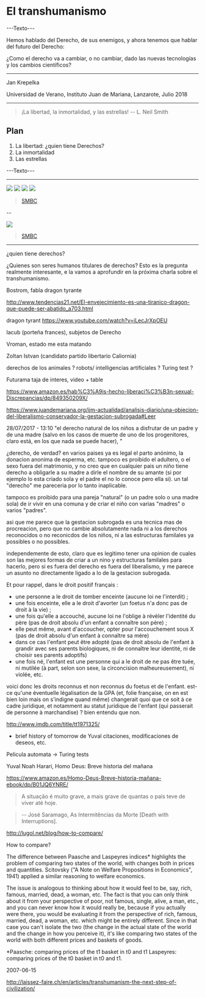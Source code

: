 El transhumanismo
===

---Texto---

Hemos hablado del Derecho, de sus enemigos, y ahora tenemos que hablar del futuro del Derecho:

¿Como el derecho va a cambiar, o no cambiar, dado las nuevas tecnologías y los cambios científicos?

---

Jan Krepelka

Universidad de Verano, Instituto Juan de Mariana, Lanzarote, Julio 2018

---

> ¡La libertad, la inmortalidad, y las estrellas!
> -- L. Neil Smith

## Plan

1. La libertad: ¿quien tiene Derechos?
2. La inmortalidad
3. Las estrellas

---Texto---


---


![](media/do-you-fear-death-1.png)
![](media/do-you-fear-death-2.png)
![](media/do-you-fear-death-3.png)
![](media/do-you-fear-death-4.png)

> [SMBC](https://thenib.com/do-you-fear-death-76fb193deec5)


--

![](media/do-unto-others.png)

> [SMBC](http://www.smbc-comics.com/?id=3443)

---

¿quien tiene derechos?

¿Quienes son seres humanos titulares de derechos? Esto es la pregunta realmente interesante, e la vamos a aprofundir en la próxima charla sobre el transhumanismo.


Bostrom, fabla dragon tyrante


http://www.tendencias21.net/El-envejecimiento-es-una-tiranico-dragon-que-puede-ser-abatido_a703.html

dragon tyrant
https://www.youtube.com/watch?v=iLecJrXpOEU

Iacub (porteña frances), subjetos de Derecho

Vroman, estado me esta matando

Zoltan Istvan (candidato partido libertario Caliornia)


derechos de los animales ? robots/ intelligencias artificiales ? Turing test ?

Futurama taja de interes, video + table



https://www.amazon.es/hab%C3%A9is-hecho-liberaci%C3%B3n-sexual-Discrepancias/dp/849350209X/


https://www.juandemariana.org/ijm-actualidad/analisis-diario/una-objecion-del-liberalismo-conservador-la-gestacion-subrogada#Leer


28/07/2017 - 13:10
"el derecho natural de los niños a disfrutar de un padre y de una madre (salvo en los casos de muerte de uno de los progenitores, claro está, en los que nada se puede hacer), "

¿derecho, de verdad? en varios paises ya es legal el parto anónimo, la donacion anonima de esperma, etc. tampoco es proibido el adultero, o el sexo fuera del matrimonio, y no creo que en cualquier pais un niño tiene derecho a obligarle a su madre a dirle el nombre de su amante (si por ejemplo lo esta criado sola y el padre el no lo conoce pero ella si). un tal "derecho" me pareceria por lo tanto inaplicable.

tampoco es proibido para una pareja "natural" (o un padre solo o una madre sola) de ir vivir en una comuna y de criar el niño con varias "madres" o varios "padres".

asi que me parece que la gestacion subrogada es una tecnica mas de procreacion, pero que no cambie absolutamente nada ni a los derechos reconocidos o no reconicdos de los niños, ni a las estructuras familales ya possibles o no possibles.

independemente de esto, claro que es legitimo tener una opinion de cuales son las mejores formas de criar a un nino y estructuras familales para hacerlo, pero si es fuera del derecho es fuera del liberalismo, y me parece un asunto no directamente ligado a lo de la gestacion subrogada.



Et pour rappel, dans le droit positif français :

- une personne a le droit de tomber enceinte (aucune loi ne l'interdit) ;
- une fois enceinte, elle a le droit d'avorter (un foetus n'a donc pas de droit à la vie) ;
- une fois qu'elle a accouché, aucune loi ne l'oblige à révèler l'identité du père (pas de droit absolu d'un enfant a connaître son père) ;
- elle peut même, avant d'accoucher, opter pour l'accouchement sous X (pas de droit absolu d'un enfant à connaître sa mère)
- dans ce cas l'enfant peut être adopté (pas de droit absolu de l'enfant à grandir avec ses parents biologiques, ni de connaître leur identité, ni de choisir ses parents adoptifs)
- une fois né, l'enfant est une personne qui a le droit de ne pas être tuée, ni mutilée (à part, selon son sexe, la circoncision malheureusement), ni violée, etc.

voici donc les droits reconnus et non reconnus du foetus et de l'enfant. est-ce qu'une éventuelle légalisation de la GPA (et, folie française, on en est bien loin mais on s'indigne quand même) changerait quoi que ce soit à ce cadre juridique, et notamment au statut juridique de l'enfant (qui passerait de personne à marchandise) ? bien entendu que non.


http://www.imdb.com/title/tt1971325/


+ brief history of tomorrow de Yuval citaciones, modificaciones de deseos, etc.


Pelicula automata -> Turing tests

Yuval Noah Harari, Homo Deus: Breve historia del mañana


https://www.amazon.es/Homo-Deus-Breve-historia-mañana-ebook/dp/B01JQ6YNRE/


> A situação é muito grave, a mais grave de quantas o país teve de viver até hoje.

> -- José Saramago, As Intermitências da Morte [Death with Interruptions].



http://lugol.net/blog/how-to-compare/

How to compare?

The difference between Paasche and Laspeyres indices* highlights the problem of comparing two states of the world, with changes both in prices and quantities. Scitovsky ("A Note on Welfare Propositions in Economics", 1941) applied a similar reasoning to welfare economics.

The issue is analogous to thinking about how it would feel to be, say, rich, famous, married, dead, a woman, etc. The fact is that you can only think about it from your perspective of poor, not famous, single, alive, a man, etc., and you can never know how it would really be, because if you actually were there, you would be evaluating it from the perspective of rich, famous, married, dead, a woman, etc. which might be entirely different. Since in that case you can't isolate the two (the change in the actual state of the world and the change in how you perceive it), it's like comparing two states of the world with both different prices and baskets of goods.

*Paasche: comparing prices of the t1 basket in t0 and t1
Laspeyres: comparing prices of the t0 basket in t0 and t1.

2007-06-15



http://laissez-faire.ch/en/articles/transhumanism-the-next-step-of-civilization/